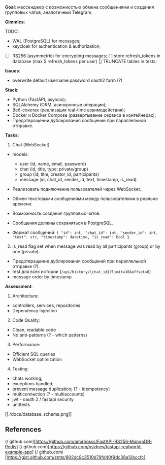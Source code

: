 **Goal**: мессенджер с возможностью обмена сообщениями и создания групповых чатов, аналогичный Telegram.

**Gimmics**:

TODO:
- WAL (PostgreSQL) for messages;
- keycloak for authentication & authorization;
- [ ]  RS256 (asymmetric) for encrypting messages;
[ ] store refresh_tokens in database (max 5 refresh_tokens per user)
[] TRUNCATE tables in tests;

**Issues**:

- overwrite default username:password oauth2 form (?)


**Stack**:

- Python (FastAPI, asyncio);
- SQLAlchemy (ORM, асинхронные операции);
- Веб-сокетах (реализация real-time взаимодействия);
- Docker и Docker Compose (развертывание сервиса в контейнерах);
- Предотвращении дублирования сообщений при параллельной отправке.

**Tasks**:

1. Chat (WebSocket)

- models:

  - user (id, name, email, password)
  - chat (id, title, type: private/group)
  - group (id, title, creator_id, participants)
  - message (id, chat_id, sender_id, text, timestamp, is_read)

- Реализовать подключение пользователей через WebSocket.
- Обмен текстовыми сообщениями между пользователями в реально времени.
- Возможность создания групповых чатов.
- Сообщения должны сохраняться в PostgreSQL.
- Формат сообщений: `{ "id": int, "chat_id": int, "sender_id": int, "text": str, "timestamp": datetime, "is_read": bool }`

2. is_read flag set when message was read by all participants (group) or by one (private):

- Предотвращение дублирования сообщений при параллельной отправке (?).
- rest для всех истории (`/api/history/{chat_id}?limit=10&offset=0`)
- message order by timestamp

**Assessment**:

1. Architecture:

- controllers, services, repositories
- Dependency Injection

2. Code Quality:

- Clean, readable code
- No anti-patterns (? - which patterns)

3. Performance:

- Efficient SQL queries
- WebSocket optimization

4. Testing:

- chats working;
- exceptions handled;
- prevent message duplication; (? - idempotency)
- multiconnection (? - multiaccounts)
- jwt - oauth 2 / fastapi security
- unittests

[[./docs/database_schema.png]]

## References

(/ github.com)[https://github.com/amirhosss/FastAPI-RS256-MongoDB-Redis]
(/ github.com)[https://github.com/nsidnev/fastapi-realworld-example-app]
(/ github.com)[https://gist.github.com/zmts/802dc9c3510d79fd40f9dc38a12bccfc]
